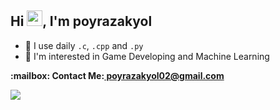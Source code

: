 ## Hi <img src="https://media.giphy.com/media/hvRJCLFzcasrR4ia7z/giphy.gif" width="25" height="25">, I'm poyrazakyol

- 🚀 I use daily ```.c```, ```.cpp``` and ```.py```
- 🤔 I'm interested in Game Developing and Machine Learning

<p><b>:mailbox: Contact Me:<b><a href="mailto:poyrazakyol02@gmail.com"> poyrazakyol02@gmail.com<a><p>


 <img src="https://www.codewars.com/users/poyrazakyol/badges/large">
